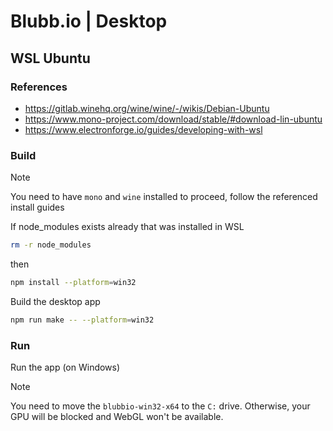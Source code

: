 # Blubb.io | Desktop

## WSL Ubuntu

### References

- https://gitlab.winehq.org/wine/wine/-/wikis/Debian-Ubuntu
- https://www.mono-project.com/download/stable/#download-lin-ubuntu
- https://www.electronforge.io/guides/developing-with-wsl

### Build

> [!NOTE]
> You need to have `mono` and `wine` installed to proceed, follow the referenced install guides

If node_modules exists already that was installed in WSL

```sh
rm -r node_modules
```

then

```sh
npm install --platform=win32
```

Build the desktop app

```sh
npm run make -- --platform=win32
```

### Run

Run the app (on Windows)

> [!NOTE]
> You need to move the `blubbio-win32-x64` to the `C:` drive.
> Otherwise, your GPU will be blocked and WebGL won't be available.
